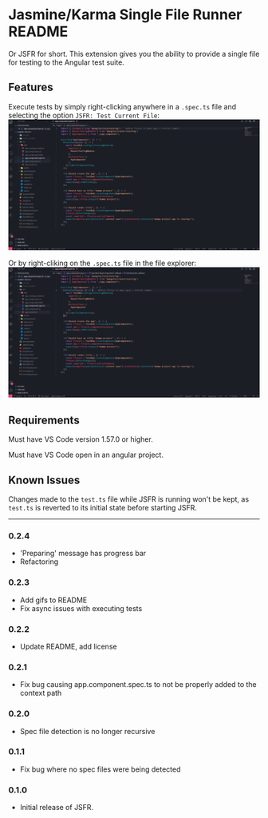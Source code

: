 # Jasmine/Karma Single File Runner README

Or JSFR for short. This extension gives you the ability to provide a single file for testing to the Angular test suite.

## Features

Execute tests by simply right-clicking anywhere in a `.spec.ts` file and selecting the option `JSFR: Test Current File`:
![right-click-in-text-editor](assets/docs/te-right-click.gif)

Or by right-cliking on the `.spec.ts` file in the file explorer:
![right-click-in-file-explorer](assets/docs/fe-right-click.gif)

## Requirements

Must have VS Code version 1.57.0 or higher.

Must have VS Code open in an angular project.

## Known Issues

Changes made to the `test.ts` file while JSFR is running won't be kept, as `test.ts` is reverted to its initial state before starting JSFR.

---

### 0.2.4
- 'Preparing' message has progress bar
- Refactoring

### 0.2.3
- Add gifs to README
- Fix async issues with executing tests

### 0.2.2
- Update README, add license

### 0.2.1
- Fix bug causing app.component.spec.ts to not be properly added to the context path

### 0.2.0
- Spec file detection is no longer recursive

### 0.1.1
- Fix bug where no spec files were being detected

### 0.1.0
- Initial release of JSFR.

